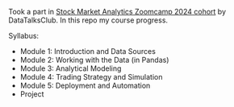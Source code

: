 Took a part in [Stock Market Analytics Zoomcamp 2024 cohort](https://github.com/DataTalksClub/stock-markets-analytics-zoomcamp) by DataTalksClub. In this repo my course progress.

Syllabus:

- Module 1: Introduction and Data Sources
- Module 2: Working with the Data (in Pandas)
- Module 3: Analytical Modeling
- Module 4: Trading Strategy and Simulation
- Module 5: Deployment and Automation
- Project

